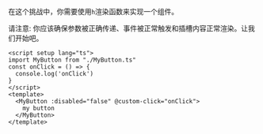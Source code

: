 <!--info-header-start-->
<!--info-header-end-->

在这个挑战中，你需要使用`h`渲染函数来实现一个组件。

请注意: 你应该确保参数被正确传递、事件被正常触发和插槽内容正常渲染。让我们开始吧。

```vue
<script setup lang="ts">
import MyButton from "./MyButton.ts"
const onClick = () => {
  console.log('onClick')
}
</script>
<template>
  <MyButton :disabled="false" @custom-click="onClick">
    my button
  </MyButton>
</template>
```


<!--info-footer-start-->
<!--info-footer-end-->
